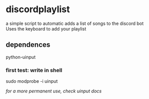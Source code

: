 # discordplaylist
a simple script to automatic adds a list of songs to the discord bot \
Uses the keyboard to add your playlist

## dependences

python-uinput




### first test: write in shell

sudo modprobe -i uinput



_for a more permanent use, check uinput docs_
